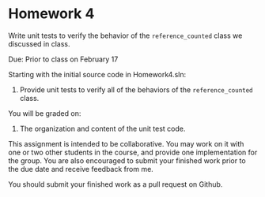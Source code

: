 Homework 4
==========
Write unit tests to verify the behavior of the `reference_counted` class we discussed in class.

Due: Prior to class on February 17

Starting with the initial source code in Homework4.sln:

1. Provide unit tests to verify all of the behaviors of the `reference_counted` class.

You will be graded on:

1. The organization and content of the unit test code.

This assignment is intended to be collaborative. You may work on it with one or two other students in the course, and provide one implementation for the group. You are also encouraged to submit your finished work prior to the due date and receive feedback from me.

You should submit your finished work as a pull request on Github.

